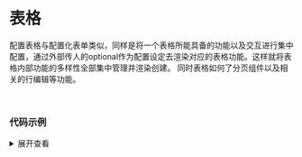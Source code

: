 # 表格

<p>
配置表格与配置化表单类似，同样是将一个表格所能具备的功能以及交互进行集中配置，通过外部传人的optional作为配置设定去渲染对应的表格功能。这样就将表格内部功能的多样性全部集中管理并渲染创建。
同时表格如何了分页组件以及相关的行编辑等功能。
</p>

<br/>

<div>
  <xc-table
    :options="options"
    :data="tableData"
    elementLoadingText="加载中..."
    elementLoadingBackground="rgba(0,0,0,.8)"
    :element-loading-svg="svg"
    element-loading-svg-view-box="-10, -10, 50, 50"
    isEditRow
    pagination
    stripe
    :total="total"
    :currentPage="current"
    :pageSize="pageSize"
    v-model:editRowIndex="editRowIndex"
    @confirm="confirm"
    @size-change="handleSizeChange"
    @current-change="handleCurrentChange"
  >
    <template #date="{ scope }">
      <el-icon-timer></el-icon-timer>
      <span style="margin-left: 10px">{{ scope.row.date }}</span>
    </template>
    <template #name="{ scope }">
      <el-popover effect="light" trigger="hover" placement="top">
        <template #default>
          <p>姓名: {{ scope.row.name }}</p>
          <p>住址: {{ scope.row.address }}</p>
        </template>
        <template #reference>
          <div class="name-wrapper">
            <el-tag size="medium">{{ scope.row.name }}</el-tag>
          </div>
        </template>
      </el-popover>
    </template>
    <template #editRow="scope">
      <el-button size="small" type="primary" @click="sure(scope.scope)">确认</el-button>
      <el-button size="small" type="danger">取消</el-button>
    </template>
    <template #action="scope">
      <el-button size="small" type="primary" @click="edit(scope.scope)">编辑</el-button>
      <el-button size="small" type="danger">删除</el-button>
    </template>
  </xc-table>
</div>

<script  setup>
import { ref, onMounted } from "vue";

let options = [
  {
    prop: "date",
    label: "日期",
    width: '180',
    align: "center",
    slot: "date",
    editable: true,
  },
  {
    prop: "name",
    label: "姓名",
    width: '180',
    align: "center",
    slot: "name",
  },
  {
    prop: "address",
    label: "地址",
    align: "center",
    editable: true,
  },
  {
    label: "操作",
    action: true,
    align: "center",
  },
];
let tableData = ref([]);
let editRowIndex = ref("");
let svg = `
        <path class="path" d="
          M 30 15
          L 28 17
          M 25.61 25.61
          A 15 15, 0, 0, 1, 15 30
          A 15 15, 0, 1, 1, 27.99 7.5
          L 15 15
        " style="stroke-width: 4px; fill: rgba(0, 0, 0, 0)"/>
      `;
setTimeout(() => {
tableData.value = [
  {
    date: '2016-05-03',
    name: 'Tom1',
    address: 'No. 189, Grove St, Los Angeles',
  },
  {
    date: '2016-05-02',
    name: 'Tom2',
    address: 'No. 189, Grove St, Los Angeles',
  },
  {
    date: '2016-05-04',
    name: 'Tom3',
    address: 'No. 189, Grove St, Los Angeles',
  },
  {
    date: '2016-05-01',
    name: 'Tom4',
    address: 'No. 189, Grove St, Los Angeles',
  },
]
}, 3000)

let current = ref(1);
let pageSize = ref(10);
let total = ref(0);
let getData = () => {
  
};
let handleSizeChange = (val) => {
  pageSize.value = val;
  getData();
};
let handleCurrentChange = (val) => {
  current.value = val;
  getData();
};
onMounted(() => {
  getData();
});

let edit = (scope) => {
  // console.log(scope)
  editRowIndex.value = "edit";
};
let sure = (scope) => {
  console.log(scope);
};
let confirm = (scope) => {
  // console.log(scope)
};
</script>

<style scoped>
svg {
  width: 1em;
  height: 1em;
}
</style>


### 代码示例

<details>
<summary>展开查看</summary>

  ``` html

  <div>
  <xc-table
    :options="options"
    :data="tableData"
    elementLoadingText="加载中..."
    elementLoadingBackground="rgba(0,0,0,.8)"
    :element-loading-svg="svg"
    element-loading-svg-view-box="-10, -10, 50, 50"
    isEditRow
    pagination
    stripe
    :total="total"
    :currentPage="current"
    :pageSize="pageSize"
    v-model:editRowIndex="editRowIndex"
    @confirm="confirm"
    @size-change="handleSizeChange"
    @current-change="handleCurrentChange"
  >
    <template #date="{ scope }">
      <el-icon-timer></el-icon-timer>
      <span style="margin-left: 10px">{{ scope.row.date }}</span>
    </template>
    <template #name="{ scope }">
      <el-popover effect="light" trigger="hover" placement="top">
        <template #default>
          <p>姓名: {{ scope.row.name }}</p>
          <p>住址: {{ scope.row.address }}</p>
        </template>
        <template #reference>
          <div class="name-wrapper">
            <el-tag size="medium">{{ scope.row.name }}</el-tag>
          </div>
        </template>
      </el-popover>
    </template>
    <template #editRow="scope">
      <el-button size="small" type="primary" @click="sure(scope.scope)">确认</el-button>
      <el-button size="small" type="danger">取消</el-button>
    </template>
    <template #action="scope">
      <el-button size="small" type="primary" @click="edit(scope.scope)">编辑</el-button>
      <el-button size="small" type="danger">删除</el-button>
    </template>
  </xc-table>
</div>


  ```

  ``` js 

    <script  setup>
import { ref, onMounted } from "vue";

let options = [
  {
    prop: "date",
    label: "日期",
    width: '180',
    align: "center",
    slot: "date",
    editable: true,
  },
  {
    prop: "name",
    label: "姓名",
    width: '180',
    align: "center",
    slot: "name",
  },
  {
    prop: "address",
    label: "地址",
    align: "center",
    editable: true,
  },
  {
    label: "操作",
    action: true,
    align: "center",
  },
];
let tableData = ref([]);
let editRowIndex = ref("");
let svg = `
        <path class="path" d="
          M 30 15
          L 28 17
          M 25.61 25.61
          A 15 15, 0, 0, 1, 15 30
          A 15 15, 0, 1, 1, 27.99 7.5
          L 15 15
        " style="stroke-width: 4px; fill: rgba(0, 0, 0, 0)"/>
      `;
setTimeout(() => {
tableData.value = [
  {
    date: '2016-05-03',
    name: 'Tom1',
    address: 'No. 189, Grove St, Los Angeles',
  },
  {
    date: '2016-05-02',
    name: 'Tom2',
    address: 'No. 189, Grove St, Los Angeles',
  },
  {
    date: '2016-05-04',
    name: 'Tom3',
    address: 'No. 189, Grove St, Los Angeles',
  },
  {
    date: '2016-05-01',
    name: 'Tom4',
    address: 'No. 189, Grove St, Los Angeles',
  },
]
}, 3000)

let current = ref(1);
let pageSize = ref(10);
let total = ref(0);
let getData = () => {
  
};
let handleSizeChange = (val) => {
  pageSize.value = val;
  getData();
};
let handleCurrentChange = (val) => {
  current.value = val;
  getData();
};
onMounted(() => {
  getData();
});

let edit = (scope) => {
  // console.log(scope)
  editRowIndex.value = "edit";
};
let sure = (scope) => {
  console.log(scope);
};
let confirm = (scope) => {
  // console.log(scope)
};
</script>

  ```
  <br/>

  ``` css


<style scoped>
svg {
  width: 1em;
  height: 1em;
}
</style>

  ```

</details>
